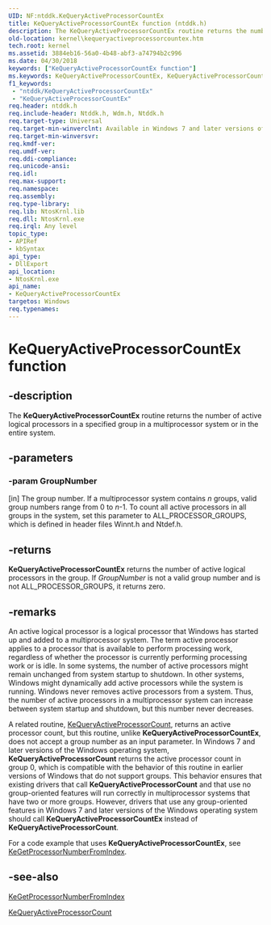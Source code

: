 ```yaml
---
UID: NF:ntddk.KeQueryActiveProcessorCountEx
title: KeQueryActiveProcessorCountEx function (ntddk.h)
description: The KeQueryActiveProcessorCountEx routine returns the number of active logical processors in a specified group in a multiprocessor system or in the entire system.
old-location: kernel\kequeryactiveprocessorcountex.htm
tech.root: kernel
ms.assetid: 3884eb16-56a0-4b48-abf3-a74794b2c996
ms.date: 04/30/2018
keywords: ["KeQueryActiveProcessorCountEx function"]
ms.keywords: KeQueryActiveProcessorCountEx, KeQueryActiveProcessorCountEx routine [Kernel-Mode Driver Architecture], k105_7cd9a091-c100-4b0c-9ea0-9b831407d5a1.xml, kernel.kequeryactiveprocessorcountex, wdm/KeQueryActiveProcessorCountEx
f1_keywords:
 - "ntddk/KeQueryActiveProcessorCountEx"
 - "KeQueryActiveProcessorCountEx"
req.header: ntddk.h
req.include-header: Ntddk.h, Wdm.h, Ntddk.h
req.target-type: Universal
req.target-min-winverclnt: Available in Windows 7 and later versions of Windows.
req.target-min-winversvr: 
req.kmdf-ver: 
req.umdf-ver: 
req.ddi-compliance: 
req.unicode-ansi: 
req.idl: 
req.max-support: 
req.namespace: 
req.assembly: 
req.type-library: 
req.lib: NtosKrnl.lib
req.dll: NtosKrnl.exe
req.irql: Any level
topic_type:
- APIRef
- kbSyntax
api_type:
- DllExport
api_location:
- NtosKrnl.exe
api_name:
- KeQueryActiveProcessorCountEx
targetos: Windows
req.typenames: 
---
```


# KeQueryActiveProcessorCountEx function


## -description


The <b>KeQueryActiveProcessorCountEx</b> routine returns the number of active logical processors in a specified group in a multiprocessor system or in the entire system. 


## -parameters




### -param GroupNumber 
[in]
The group number. If a multiprocessor system contains <i>n</i> groups, valid group numbers range from 0 to <i>n</i>-1. To count all active processors in all groups in the system, set this parameter to ALL_PROCESSOR_GROUPS, which is defined in header files Winnt.h and Ntdef.h. 


## -returns



<b>KeQueryActiveProcessorCountEx</b> returns the number of active logical processors in the group. If <i>GroupNumber</i> is not a valid group number and is not ALL_PROCESSOR_GROUPS, it returns zero. 




## -remarks



An active logical processor is a logical processor that Windows has started up and added to a multiprocessor system. The term active processor applies to a processor that is available to perform processing work, regardless of whether the processor is currently performing processing work or is idle. In some systems, the number of active processors might remain unchanged from system startup to shutdown. In other systems, Windows might dynamically add active processors while the system is running. Windows never removes active processors from a system. Thus, the number of active processors in a multiprocessor system can increase between system startup and shutdown, but this number never decreases.

A related routine, <a href="https://docs.microsoft.com/windows-hardware/drivers/ddi/wdm/nf-wdm-kequeryactiveprocessorcount">KeQueryActiveProcessorCount</a>, returns an active processor count, but this routine, unlike <b>KeQueryActiveProcessorCountEx</b>, does not accept a group number as an input parameter. In Windows 7 and later versions of the Windows operating system, <b>KeQueryActiveProcessorCount</b> returns the active processor count in group 0, which is compatible with the behavior of this routine in earlier versions of Windows that do not support groups. This behavior ensures that existing drivers that call <b>KeQueryActiveProcessorCount</b> and that use no group-oriented features will run correctly in multiprocessor systems that have two or more groups. However, drivers that use any group-oriented features in Windows 7 and later versions of the Windows operating system should call <b>KeQueryActiveProcessorCountEx</b> instead of <b>KeQueryActiveProcessorCount</b>.

For a code example that uses <b>KeQueryActiveProcessorCountEx</b>, see <a href="https://docs.microsoft.com/windows-hardware/drivers/ddi/wdm/nf-wdm-kegetprocessornumberfromindex">KeGetProcessorNumberFromIndex</a>. 




## -see-also




<a href="https://docs.microsoft.com/windows-hardware/drivers/ddi/wdm/nf-wdm-kegetprocessornumberfromindex">KeGetProcessorNumberFromIndex</a>



<a href="https://docs.microsoft.com/windows-hardware/drivers/ddi/wdm/nf-wdm-kequeryactiveprocessorcount">KeQueryActiveProcessorCount</a>
 

 

